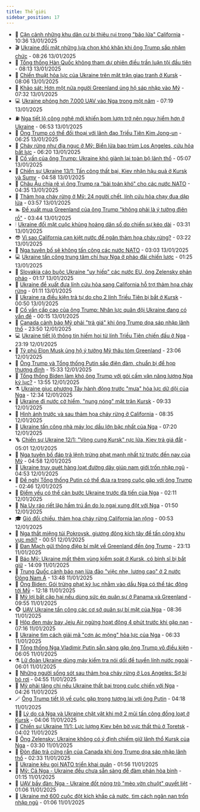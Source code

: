 ```yaml
---
title: Thế giới
sidebar_position: 17
---
```


<!-- dantri-the-gioi:START -->
- 🌋 [Cận cảnh những khu dân cư bị thiêu rụi trong &quot;bão lửa&quot; California](https://dantri.com.vn/the-gioi/can-canh-nhung-khu-dan-cu-bi-thieu-rui-trong-bao-lua-california-20250113164418848.htm) - 10:36 13/01/2025
- 🎬 [Ukraine đối mặt những lựa chọn khó khăn khi ông Trump sắp nhậm chức](https://dantri.com.vn/the-gioi/ukraine-doi-mat-nhung-lua-chon-kho-khan-khi-ong-trump-sap-nham-chuc-20250113150334600.htm) - 08:26 13/01/2025
- 🧰 [Tổng thống Hàn Quốc không tham dự phiên điều trần luận tội đầu tiên](https://dantri.com.vn/the-gioi/tong-thong-han-quoc-khong-tham-du-phien-dieu-tran-luan-toi-dau-tien-20250113151317784.htm) - 08:13 13/01/2025
- 🌋 [Chiến thuật hỏa lực của Ukraine trên mặt trận giao tranh ở Kursk](https://dantri.com.vn/the-gioi/chien-thuat-hoa-luc-cua-ukraine-tren-mat-tran-giao-tranh-o-kursk-20250113144340998.htm) - 08:06 13/01/2025
- 🗽 [Khảo sát: Hơn một nửa người Greenland ủng hộ sáp nhập vào Mỹ](https://dantri.com.vn/the-gioi/khao-sat-hon-mot-nua-nguoi-greenland-ung-ho-sap-nhap-vao-my-20250113142917440.htm) - 07:32 13/01/2025
- 💻 [Ukraine phóng hơn 7.000 UAV vào Nga trong một năm](https://dantri.com.vn/the-gioi/ukraine-phong-hon-7000-uav-vao-nga-trong-mot-nam-20250113141453349.htm) - 07:19 13/01/2025
- ⛽️ [Nga tiết lộ công nghệ mới khiến bom lượn trở nên nguy hiểm hơn ở Ukraine](https://dantri.com.vn/the-gioi/nga-tiet-lo-cong-nghe-moi-khien-bom-luon-tro-nen-nguy-hiem-hon-o-ukraine-20250113135222404.htm) - 06:53 13/01/2025
- 🤩 [Ông Trump có thể đối thoại với lãnh đạo Triều Tiên Kim Jong-un](https://dantri.com.vn/the-gioi/ong-trump-co-the-doi-thoai-voi-lanh-dao-trieu-tien-kim-jong-un-20250113130455191.htm) - 06:25 13/01/2025
- 🧐 [Cháy rừng như địa ngục ở Mỹ: Biển lửa bao trùm Los Angeles, cứu hỏa bất lực](https://dantri.com.vn/the-gioi/chay-rung-nhu-dia-nguc-o-my-bien-lua-bao-trum-los-angeles-cuu-hoa-bat-luc-20250113130127027.htm) - 06:20 13/01/2025
- 🎊 [Cố vấn của ông Trump: Ukraine khó giành lại toàn bộ lãnh thổ](https://dantri.com.vn/the-gioi/co-van-cua-ong-trump-ukraine-kho-gianh-lai-toan-bo-lanh-tho-20250113112046009.htm) - 05:07 13/01/2025
- 📝 [Chiến sự Ukraine 13/1: Tấn công thất bại, Kiev nhận hậu quả ở Kursk và Sumy](https://dantri.com.vn/the-gioi/chien-su-ukraine-131-tan-cong-that-bai-kiev-nhan-hau-qua-o-kursk-va-sumy-20250113112542300.htm) - 04:58 13/01/2025
- 🤡 [Châu Âu chia rẽ vì ông Trump ra &quot;bài toán khó&quot; cho các nước NATO](https://dantri.com.vn/the-gioi/chau-au-chia-re-vi-ong-trump-ra-bai-toan-kho-cho-cac-nuoc-nato-20250113104411042.htm) - 04:35 13/01/2025
- 🥷 [Thảm họa cháy rừng ở Mỹ: 24 người chết, lính cứu hỏa chạy đua dập lửa](https://dantri.com.vn/the-gioi/tham-hoa-chay-rung-o-my-24-nguoi-chet-linh-cuu-hoa-chay-dua-dap-lua-20250113104712970.htm) - 03:57 13/01/2025
- 🏊 [Đề xuất mua Greenland của ông Trump &quot;không phải là ý tưởng điên rồ&quot;](https://dantri.com.vn/the-gioi/de-xuat-mua-greenland-cua-ong-trump-khong-phai-la-y-tuong-dien-ro-20250113102029131.htm) - 03:44 13/01/2025
- 🕯 [Ukraine đối mặt cuộc khủng hoảng dân số do chiến sự kéo dài](https://dantri.com.vn/the-gioi/ukraine-doi-mat-cuoc-khung-hoang-dan-so-do-chien-su-keo-dai-20250113102653338.htm) - 03:31 13/01/2025
- 😎 [Vì sao California cạn kiệt nước để ngăn thảm họa cháy rừng?](https://dantri.com.vn/the-gioi/vi-sao-california-can-kiet-nuoc-de-ngan-tham-hoa-chay-rung-20250113101956552.htm) - 03:22 13/01/2025
- 🌈 [Nga tuyên bố sẽ không tấn công các nước NATO](https://dantri.com.vn/the-gioi/nga-tuyen-bo-se-khong-tan-cong-cac-nuoc-nato-20250113095920514.htm) - 03:03 13/01/2025
- 💻 [Ukraine tấn công trung tâm chỉ huy Nga ở pháo đài chiến lược](https://dantri.com.vn/the-gioi/ukraine-tan-cong-trung-tam-chi-huy-nga-o-phao-dai-chien-luoc-20250113075005352.htm) - 01:25 13/01/2025
- 🤖 [Slovakia cáo buộc Ukraine &quot;uy hiếp&quot; các nước EU, ông Zelensky phản pháo](https://dantri.com.vn/the-gioi/slovakia-cao-buoc-ukraine-uy-hiep-cac-nuoc-eu-ong-zelensky-phan-phao-20250113080624817.htm) - 01:17 13/01/2025
- 🦏 [Ukraine đề xuất đưa lính cứu hỏa sang California hỗ trợ thảm họa cháy rừng](https://dantri.com.vn/the-gioi/ukraine-de-xuat-dua-linh-cuu-hoa-sang-california-ho-tro-tham-hoa-chay-rung-20250113074201874.htm) - 01:11 13/01/2025
- 🌁 [Ukraine ra điều kiện trả tự do cho 2 lính Triều Tiên bị bắt ở Kursk](https://dantri.com.vn/the-gioi/ukraine-ra-dieu-kien-tra-tu-do-cho-2-linh-trieu-tien-bi-bat-o-kursk-20250113072934438.htm) - 00:50 13/01/2025
- 🐘 [Cố vấn cấp cao của ông Trump: Nhân lực quân đội Ukraine đang có vấn đề](https://dantri.com.vn/the-gioi/co-van-cap-cao-cua-ong-trump-nhan-luc-quan-doi-ukraine-dang-co-van-de-20250113070106980.htm) - 00:15 13/01/2025
- 🥷 [Canada cảnh báo Mỹ phải &quot;trả giá&quot; khi ông Trump dọa sáp nhập lãnh thổ](https://dantri.com.vn/the-gioi/canada-canh-bao-my-phai-tra-gia-khi-ong-trump-doa-sap-nhap-lanh-tho-20250113064416336.htm) - 23:50 12/01/2025
- 💻 [Ukraine tiết lộ thông tin hiếm hoi từ lính Triều Tiên chiến đấu ở Nga](https://dantri.com.vn/the-gioi/ukraine-tiet-lo-thong-tin-hiem-hoi-tu-linh-trieu-tien-chien-dau-o-nga-20250113060958574.htm) - 23:19 12/01/2025
- 🎡 [Tỷ phú Elon Musk ủng hộ ý tưởng Mỹ thâu tóm Greenland](https://dantri.com.vn/the-gioi/ty-phu-elon-musk-ung-ho-y-tuong-my-thau-tom-greenland-20250113060517650.htm) - 23:06 12/01/2025
- 🧰 [Ông Trump và Tổng thống Putin sắp điện đàm, chuẩn bị để họp thượng đỉnh](https://dantri.com.vn/the-gioi/ong-trump-va-tong-thong-putin-sap-dien-dam-chuan-bi-de-hop-thuong-dinh-20250112222335380.htm) - 15:33 12/01/2025
- 🥸 [Tổng thống Biden làm khó ông Trump với gói cấm vận năng lượng Nga kỷ lục?](https://dantri.com.vn/the-gioi/tong-thong-biden-lam-kho-ong-trump-voi-goi-cam-van-nang-luong-nga-ky-luc-20250112204536829.htm) - 13:55 12/01/2025
- ⚗️ [Ukraine giục phương Tây hành động trước &quot;mưa&quot; hỏa lực dữ dội của Nga](https://dantri.com.vn/the-gioi/ukraine-giuc-phuong-tay-hanh-dong-truoc-mua-hoa-luc-du-doi-cua-nga-20250112192633582.htm) - 12:34 12/01/2025
- 🌮 [Ukraine đi nước cờ hiểm, &quot;nung nóng&quot; mặt trận Kursk](https://dantri.com.vn/the-gioi/ukraine-di-nuoc-co-hiem-nung-nong-mat-tran-kursk-20250112161402195.htm) - 09:33 12/01/2025
- 🎃 [Hình ảnh trước và sau thảm họa cháy rừng ở California](https://dantri.com.vn/the-gioi/hinh-anh-truoc-va-sau-tham-hoa-chay-rung-o-california-20250112150549423.htm) - 08:35 12/01/2025
- 💫 [Ukraine tấn công nhà máy lọc dầu lớn bậc nhất của Nga](https://dantri.com.vn/the-gioi/ukraine-tan-cong-nha-may-loc-dau-lon-bac-nhat-cua-nga-20250112141447991.htm) - 07:20 12/01/2025
- 🪜 [Chiến sự Ukraine 12/1: &quot;Vòng cung Kursk&quot; rực lửa, Kiev trả giá đắt](https://dantri.com.vn/the-gioi/chien-su-ukraine-121-vong-cung-kursk-ruc-lua-kiev-tra-gia-dat-20250112110355735.htm) - 05:01 12/01/2025
- 🌋 [Nga tuyên bố đáp trả lệnh trừng phạt mạnh nhất từ trước đến nay của Mỹ](https://dantri.com.vn/the-gioi/nga-tuyen-bo-dap-tra-lenh-trung-phat-manh-nhat-tu-truoc-den-nay-cua-my-20250112113023515.htm) - 04:58 12/01/2025
- 🦏 [Ukraine truy quét hàng loạt đường dây giúp nam giới trốn nhập ngũ](https://dantri.com.vn/the-gioi/ukraine-truy-quet-hang-loat-duong-day-giup-nam-gioi-tron-nhap-ngu-20250112113200211.htm) - 04:53 12/01/2025
- 👀 [Đề nghị Tổng thống Putin có thể đưa ra trong cuộc gặp với ông Trump](https://dantri.com.vn/the-gioi/de-nghi-tong-thong-putin-co-the-dua-ra-trong-cuoc-gap-voi-ong-trump-20250112092145043.htm) - 02:46 12/01/2025
- 🧰 [Điểm yếu có thể cản bước Ukraine trước đà tiến của Nga](https://dantri.com.vn/the-gioi/diem-yeu-co-the-can-buoc-ukraine-truoc-da-tien-cua-nga-20250112085129254.htm) - 02:11 12/01/2025
- 🚀 [Na Uy ráo riết lập hầm trú ẩn do lo ngại xung đột với Nga](https://dantri.com.vn/the-gioi/na-uy-rao-riet-lap-ham-tru-an-do-lo-ngai-xung-dot-voi-nga-20250112080915777.htm) - 01:50 12/01/2025
- 🎓 [Gió đổi chiều, thảm họa cháy rừng California lan rộng](https://dantri.com.vn/the-gioi/gio-doi-chieu-tham-hoa-chay-rung-california-lan-rong-20250112071559630.htm) - 00:53 12/01/2025
- 🥸 [Nga thắt miệng túi Pokrovsk, giương đông kích tây để tấn công khu vực mới?](https://dantri.com.vn/the-gioi/nga-that-mieng-tui-pokrovsk-giuong-dong-kich-tay-de-tan-cong-khu-vuc-moi-20250112074253720.htm) - 00:51 12/01/2025
- 🦅 [Đan Mạch gửi thông điệp bí mật về Greenland đến ông Trump](https://dantri.com.vn/the-gioi/dan-mach-gui-thong-diep-bi-mat-ve-greenland-den-ong-trump-20250112060224804.htm) - 23:13 11/01/2025
- 🤭 [Báo Mỹ: Ukraine mất thêm vùng kiểm soát ở Kursk, có binh sĩ bị bắt giữ](https://dantri.com.vn/the-gioi/bao-my-ukraine-mat-them-vung-kiem-soat-o-kursk-co-binh-si-bi-bat-giu-20250111205518730.htm) - 14:09 11/01/2025
- 🤖 [Trung Quốc cảnh báo nạn lừa đảo &quot;việc nhẹ, lương cao&quot; ở 2 nước Đông Nam Á](https://dantri.com.vn/the-gioi/trung-quoc-canh-bao-nan-lua-dao-viec-nhe-luong-cao-o-2-nuoc-dong-nam-a-20250111195901555.htm) - 13:48 11/01/2025
- 🐲 [Ông Biden: Gói trừng phạt kỷ lục nhằm vào dầu Nga có thể tác động tới Mỹ](https://dantri.com.vn/the-gioi/ong-biden-goi-trung-phat-ky-luc-nham-vao-dau-nga-co-the-tac-dong-toi-my-20250111190940690.htm) - 12:18 11/01/2025
- 🫣 [Mỹ lợi bất cập hại nếu dùng sức ép quân sự ở Panama và Greenland](https://dantri.com.vn/the-gioi/my-loi-bat-cap-hai-neu-dung-suc-ep-quan-su-o-panama-va-greenland-20250111163923773.htm) - 09:55 11/01/2025
- 🐵 [UAV Ukraine tấn công các cơ sở quân sự bí mật của Nga](https://dantri.com.vn/the-gioi/uav-ukraine-tan-cong-cac-co-so-quan-su-bi-mat-cua-nga-20250111151433810.htm) - 08:36 11/01/2025
- 🫶 [Hộp đen máy bay Jeju Air ngừng hoạt động 4 phút trước khi gặp nạn](https://dantri.com.vn/the-gioi/hop-den-may-bay-jeju-air-ngung-hoat-dong-4-phut-truoc-khi-gap-nan-20250111140256367.htm) - 07:16 11/01/2025
- 💃 [Ukraine tìm cách giải mã &quot;cơn ác mộng&quot; hỏa lực của Nga](https://dantri.com.vn/the-gioi/ukraine-tim-cach-giai-ma-con-ac-mong-hoa-luc-cua-nga-20250111121356712.htm) - 06:33 11/01/2025
- 💫 [Tổng thống Nga Vladimir Putin sẵn sàng gặp ông Trump vô điều kiện](https://dantri.com.vn/the-gioi/tong-thong-nga-vladimir-putin-san-sang-gap-ong-trump-vo-dieu-kien-20250110193439544.htm) - 06:05 11/01/2025
- ⚗️ [Lữ đoàn Ukraine dùng máy kiểm tra nói dối để tuyển lính nước ngoài](https://dantri.com.vn/the-gioi/lu-doan-ukraine-dung-may-kiem-tra-noi-doi-de-tuyen-linh-nuoc-ngoai-20250111114009628.htm) - 06:01 11/01/2025
- 🥷 [Những người sống sót sau thảm họa cháy rừng ở Los Angeles: Sợ bị bỏ rơi](https://dantri.com.vn/the-gioi/nhung-nguoi-song-sot-sau-tham-hoa-chay-rung-o-los-angeles-so-bi-bo-roi-20250111115431985.htm) - 04:55 11/01/2025
- 🥸 [Mỹ phải tăng chi nếu Ukraine thất bại trong cuộc chiến với Nga](https://dantri.com.vn/the-gioi/my-phai-tang-chi-neu-ukraine-that-bai-trong-cuoc-chien-voi-nga-20250110150920575.htm) - 04:26 11/01/2025
- 🪄 [Ông Trump tiết lộ về cuộc gặp trong tương lai với ông Putin](https://dantri.com.vn/the-gioi/ong-trump-tiet-lo-ve-cuoc-gap-trong-tuong-lai-voi-ong-putin-20250110102629723.htm) - 04:18 11/01/2025
- 🧑‍💻 [Lý do cả Nga và Ukraine chật vật khi mở 2 mũi tấn công đồng loạt ở Kursk](https://dantri.com.vn/the-gioi/ly-do-ca-nga-va-ukraine-chat-vat-khi-mo-2-mui-tan-cong-dong-loat-o-kursk-20250111105031642.htm) - 04:06 11/01/2025
- 🤭 [Chiến sự Ukraine 11/1: Lực lượng Kiev bên bờ vực thất thủ ở Toretsk](https://dantri.com.vn/the-gioi/chien-su-ukraine-111-luc-luong-kiev-ben-bo-vuc-that-thu-o-toretsk-20250111104203203.htm) - 04:02 11/01/2025
- 🗽 [Ông Zelensky: Ukraine không có ý định chiếm giữ lãnh thổ Kursk của Nga](https://dantri.com.vn/the-gioi/ong-zelensky-ukraine-khong-co-y-dinh-chiem-giu-lanh-tho-kursk-cua-nga-20250111095354866.htm) - 03:30 11/01/2025
- 🤖 [Đòn đáp trả cứng rắn của Canada khi ông Trump dọa sáp nhập lãnh thổ](https://dantri.com.vn/the-gioi/don-dap-tra-cung-ran-cua-canada-khi-ong-trump-doa-sap-nhap-lanh-tho-20250111081324341.htm) - 02:33 11/01/2025
- 🌈 [Ukraine kêu gọi NATO triển khai quân](https://dantri.com.vn/the-gioi/ukraine-keu-goi-nato-trien-khai-quan-20250111085404978.htm) - 01:56 11/01/2025
- 🤩 [Mỹ: Cả Nga - Ukraine đều chưa sẵn sàng để đàm phán hòa bình](https://dantri.com.vn/the-gioi/my-ca-nga-ukraine-deu-chua-san-sang-de-dam-phan-hoa-binh-20250111073505661.htm) - 01:15 11/01/2025
- 🤗 [UAV bầy đàn: Nga - Ukraine đốt nóng trò &quot;mèo vờn chuột&quot; quyết liệt](https://dantri.com.vn/the-gioi/uav-bay-dan-nga-ukraine-dot-nong-tro-meo-von-chuot-quyet-liet-20250109170930157.htm) - 01:06 11/01/2025
- 🙉 [Ukraine mở 600 cuộc đột kích khắp cả nước, tìm cách ngăn nạn trốn nhập ngũ](https://dantri.com.vn/the-gioi/ukraine-mo-600-cuoc-dot-kich-khap-ca-nuoc-tim-cach-ngan-nan-tron-nhap-ngu-20250111075949739.htm) - 01:06 11/01/2025<!-- dantri-the-gioi:END -->
